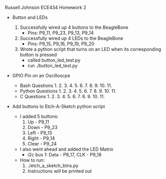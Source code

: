 Russell Johnson
ECE434 Homework 2

- Button and LEDs
	1. Successfully wired up 4 buttons to the BeagleBone
		- Pins: P9_11, P9_23, P9_13, P9_14
	2. Successfully wired up 4 LEDs to the BeagleBone
		- Pins: P9_15, P9_16, P9_19, P9_20
	3. Wrote a python script that turns on an LED when its 
	   corresponding button is pressed
		- called button_led_test.py
		- run ./button_led_test.py

- GPIO Pin on an Oscilloscpe
	- Bash Questions
		1.
		2.
		3.
		4.
		5.
		6.
		7.
		8.
		9.
		10.
		11.
	 - Python Questions
	 	1.
		2.
		3.
		4.
		5.
		6.
		7.
		8.
		9.
		10.
		11.
	- C Questions
		1.
		2.
		3.
		4.
		5.
		6.
		7.
		8.
		9.
		10.
		11.

- Add buttons to Etch-A-Sketch python script
	- I added 5 buttons:
		1. Up - P9_11
		2. Down - P9_23
		3. Left - P9_13
		4. Right - P9_14
		5. Clear - P9_24
	- I also went ahead and added the LED Matrix
		- i2c bus 1: Data - P9_17, CLK - P9_18
	- How to run:
		1. ./etch_a_sketch_btns.py
		2. Instructions will be printed out

